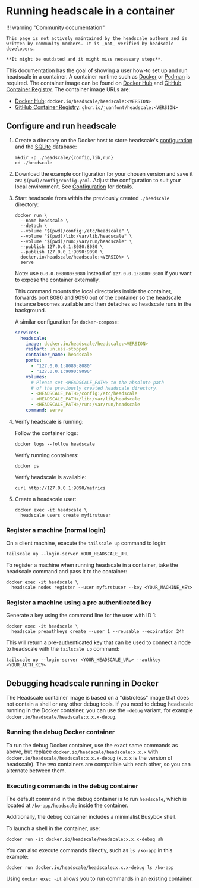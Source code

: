 # Running headscale in a container

!!! warning "Community documentation"

    This page is not actively maintained by the headscale authors and is
    written by community members. It is _not_ verified by headscale developers.

    **It might be outdated and it might miss necessary steps**.

This documentation has the goal of showing a user how-to set up and run headscale in a container. A container runtime
such as [Docker](https://www.docker.com) or [Podman](https://podman.io) is required. The container image can be found on
[Docker Hub](https://hub.docker.com/r/headscale/headscale) and [GitHub Container
Registry](https://github.com/juanfont/headscale/pkgs/container/headscale). The container image URLs are:

- [Docker Hub](https://hub.docker.com/r/headscale/headscale): `docker.io/headscale/headscale:<VERSION>`
- [GitHub Container Registry](https://github.com/juanfont/headscale/pkgs/container/headscale):
  `ghcr.io/juanfont/headscale:<VERSION>`

## Configure and run headscale

1.  Create a directory on the Docker host to store headscale's [configuration](../../ref/configuration.md) and the [SQLite](https://www.sqlite.org/) database:

    ```shell
    mkdir -p ./headscale/{config,lib,run}
    cd ./headscale
    ```

1.  Download the example configuration for your chosen version and save it as: `$(pwd)/config/config.yaml`. Adjust the
    configuration to suit your local environment. See [Configuration](../../ref/configuration.md) for details.

1.  Start headscale from within the previously created `./headscale` directory:

    ```shell
    docker run \
      --name headscale \
      --detach \
      --volume "$(pwd)/config:/etc/headscale" \
      --volume "$(pwd)/lib:/var/lib/headscale" \
      --volume "$(pwd)/run:/var/run/headscale" \
      --publish 127.0.0.1:8080:8080 \
      --publish 127.0.0.1:9090:9090 \
      docker.io/headscale/headscale:<VERSION> \
      serve
    ```

    Note: use `0.0.0.0:8080:8080` instead of `127.0.0.1:8080:8080` if you want to expose the container externally.

    This command mounts the local directories inside the container, forwards port 8080 and 9090 out of the container so
    the headscale instance becomes available and then detaches so headscale runs in the background.

    A similar configuration for `docker-compose`:

    ```yaml title="docker-compose.yaml"
    services:
      headscale:
        image: docker.io/headscale/headscale:<VERSION>
        restart: unless-stopped
        container_name: headscale
        ports:
          - "127.0.0.1:8080:8080"
          - "127.0.0.1:9090:9090"
        volumes:
          # Please set <HEADSCALE_PATH> to the absolute path
          # of the previously created headscale directory.
          - <HEADSCALE_PATH>/config:/etc/headscale
          - <HEADSCALE_PATH>/lib:/var/lib/headscale
          - <HEADSCALE_PATH>/run:/var/run/headscale
        command: serve
    ```

1.  Verify headscale is running:

    Follow the container logs:

    ```shell
    docker logs --follow headscale
    ```

    Verify running containers:

    ```shell
    docker ps
    ```

    Verify headscale is available:

    ```shell
    curl http://127.0.0.1:9090/metrics
    ```

1.  Create a headscale user:

    ```shell
    docker exec -it headscale \
      headscale users create myfirstuser
    ```

### Register a machine (normal login)

On a client machine, execute the `tailscale up` command to login:

```shell
tailscale up --login-server YOUR_HEADSCALE_URL
```

To register a machine when running headscale in a container, take the headscale command and pass it to the container:

```shell
docker exec -it headscale \
  headscale nodes register --user myfirstuser --key <YOUR_MACHINE_KEY>
```

### Register a machine using a pre authenticated key

Generate a key using the command line for the user with ID 1:

```shell
docker exec -it headscale \
  headscale preauthkeys create --user 1 --reusable --expiration 24h
```

This will return a pre-authenticated key that can be used to connect a node to headscale with the `tailscale up` command:

```shell
tailscale up --login-server <YOUR_HEADSCALE_URL> --authkey <YOUR_AUTH_KEY>
```

## Debugging headscale running in Docker

The Headscale container image is based on a "distroless" image that does not contain a shell or any other debug tools. If you need to debug headscale running in the Docker container, you can use the `-debug` variant, for example `docker.io/headscale/headscale:x.x.x-debug`.

### Running the debug Docker container

To run the debug Docker container, use the exact same commands as above, but replace `docker.io/headscale/headscale:x.x.x` with `docker.io/headscale/headscale:x.x.x-debug` (`x.x.x` is the version of headscale). The two containers are compatible with each other, so you can alternate between them.

### Executing commands in the debug container

The default command in the debug container is to run `headscale`, which is located at `/ko-app/headscale` inside the container.

Additionally, the debug container includes a minimalist Busybox shell.

To launch a shell in the container, use:

```shell
docker run -it docker.io/headscale/headscale:x.x.x-debug sh
```

You can also execute commands directly, such as `ls /ko-app` in this example:

```shell
docker run docker.io/headscale/headscale:x.x.x-debug ls /ko-app
```

Using `docker exec -it` allows you to run commands in an existing container.
